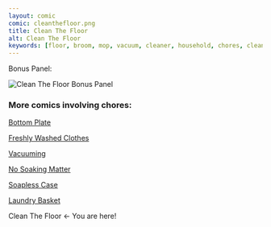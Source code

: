 ```yaml
---
layout: comic
comic: cleanthefloor.png
title: Clean The Floor
alt: Clean The Floor
keywords: [floor, broom, mop, vacuum, cleaner, household, chores, cleaning, hand, brush, dustpan, funny, comic, spring]
---
```




Bonus Panel:

![Clean The Floor Bonus Panel](/images/cleanthefloor_bonus.png)


### More comics involving chores:

[Bottom Plate](https://lolnein.com/2017/07/14/bottomplate/)

[Freshly Washed Clothes](https://lolnein.com/2017/09/20/freshlywashedclothes/)

[Vacuuming](https://lolnein.com/2017/11/25/vacuuming/)

[No Soaking Matter](https://lolnein.com/2019/04/12/nosoakingmatter/)

[Soapless Case](https://lolnein.com/2019/04/16/soaplesscase/)

[Laundry Basket](https://lolnein.com/2019/04/26/laundrybasket/)

Clean The Floor <- You are here!